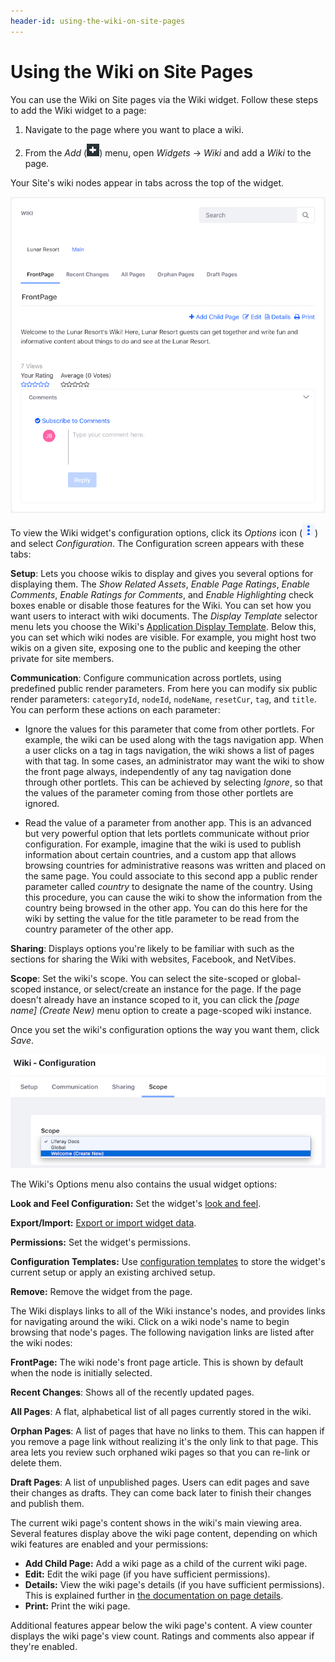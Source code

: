```yaml
---
header-id: using-the-wiki-on-site-pages
---
```


# Using the Wiki on Site Pages

You can use the Wiki on Site pages via the Wiki widget. Follow these steps to 
add the Wiki widget to a page:

1.  Navigate to the page where you want to place a wiki. 

2.  From the *Add* 
    (![Add](../../../../images/icon-control-menu-add.png)) menu, open *Widgets* 
    &rarr; *Wiki* and add a *Wiki* to the page. 

Your Site's wiki nodes appear in tabs across the top of the widget. 

![Figure 1: Users can interact with your Wiki nodes when you add the Wiki widget to a page.](../../../../images/wiki-page-full.png)

To view the Wiki widget's configuration options, click its *Options* icon 
(![Options](../../../../images/icon-app-options.png)) and select *Configuration*. 
The Configuration screen appears with these tabs:

**Setup**: Lets you choose wikis to display and gives you several options for
displaying them. The *Show Related Assets*, *Enable Page Ratings*, *Enable
Comments*, *Enable Ratings for Comments*, and *Enable Highlighting* check boxes
enable or disable those features for the Wiki. You can set how you want users
to interact with wiki documents. The *Display Template* selector menu lets you
choose the Wiki's 
[Application Display Template](/docs/7-1/user/-/knowledge_base/u/styling-widgets-with-application-display-templates).
Below this, you can set which wiki nodes are visible. For example, you might
host two wikis on a given site, exposing one to the public and keeping the
other private for site members.

**Communication**: Configure communication across portlets, using predefined
public render parameters. From here you can modify six public render
parameters: `categoryId`, `nodeId`, `nodeName`, `resetCur`, `tag`, and `title`.
You can perform these actions on each parameter:

-   Ignore the values for this parameter that come from other portlets. For
    example, the wiki can be used along with the tags navigation app. When
    a user clicks on a tag in tags navigation, the wiki shows a list of
    pages with that tag. In some cases, an administrator may want the wiki
    to show the front page always, independently of any tag navigation done
    through other portlets. This can be achieved by selecting *Ignore*, so
    that the values of the parameter coming from those other portlets are
    ignored.

-   Read the value of a parameter from another app. This is an advanced but 
    very powerful option that lets portlets communicate without prior
    configuration. For example, imagine that the wiki is used to publish 
    information about certain countries, and a custom app that allows browsing
    countries for administrative reasons was written and placed on the same
    page. You could associate to this second app a public render parameter
    called *country* to designate the name of the country. Using this
    procedure, you can cause the wiki to show the information from the country
    being browsed in the other app. You can do this here for the wiki by
    setting the value for the title parameter to be read from the country
    parameter of the other app.

**Sharing**: Displays options you're likely to be familiar with such as the
sections for sharing the Wiki with websites, Facebook, and NetVibes. 

**Scope**: Set the wiki's scope. You can select the site-scoped or
global-scoped instance, or select/create an instance for the page. If the page
doesn't already have an instance scoped to it, you can click the *[page name]
(Create New)* menu option to create a page-scoped wiki instance.

Once you set the wiki's configuration options the way you want them, click 
*Save*. 

![Figure 2: Here the user has selected to create a new Wiki instance scoped to the current page named *Welcome*](../../../../images/wiki-app-configuration-scope.png)

The Wiki's Options menu also contains the usual widget options: 

**Look and Feel Configuration:** Set the widget's [look and
feel](/docs/7-1/user/-/knowledge_base/u/look-and-feel-configuration).

**Export/Import:** [Export or import widget data](/docs/7-1/user/-/knowledge_base/u/exporting-importing-widget-data).

**Permissions:** Set the widget's permissions.

**Configuration Templates:** Use 
[configuration templates](/docs/7-1/user/-/knowledge_base/u/configuration-templates) to
store the widget's current setup or apply an existing archived setup.

**Remove:** Remove the widget from the page. 

The Wiki displays links to all of the Wiki instance's nodes, and provides links 
for navigating around the wiki. Click on a wiki node's name to begin browsing 
that node's pages. The following navigation links are listed after the wiki 
nodes:

**FrontPage:** The wiki node's front page article. This is shown by default
when the node is initially selected. 

**Recent Changes**: Shows all of the recently updated pages.

**All Pages**: A flat, alphabetical list of all pages currently stored in the
wiki.

**Orphan Pages**: A list of pages that have no links to them. This can happen
if you remove a page link without realizing it's the only link to that page.
This area lets you review such orphaned wiki pages so that you can re-link or
delete them. 

**Draft Pages**: A list of unpublished pages. Users can edit pages and save
their changes as drafts. They can come back later to finish their changes and
publish them. 

The current wiki page's content shows in the wiki's main viewing area. Several 
features display above the wiki page content, depending on which wiki features 
are enabled and your permissions: 

-   **Add Child Page:** Add a wiki page as a child of the current wiki page. 
-   **Edit:** Edit the wiki page (if you have sufficient permissions). 
-   **Details:** View the wiki page's details (if you have sufficient 
    permissions). This is explained further in 
    [the documentation on page details](/docs/7-1/user/-/knowledge_base/u/wiki-page-details). 
-   **Print:** Print the wiki page.

Additional features appear below the wiki page's content. A view counter 
displays the wiki page's view count. Ratings and comments also appear if they're 
enabled. 
